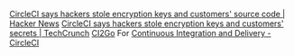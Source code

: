 
[CircleCI says hackers stole encryption keys and customers' source code | Hacker News](https://news.ycombinator.com/item?id=34386017)
[CircleCI says hackers stole encryption keys and customers' secrets | TechCrunch](https://techcrunch.com/2023/01/14/circleci-hackers-stole-customer-source-code/)
[CI2Go](https://github.com/ngs/ci2go)
For [Continuous Integration and Delivery - CircleCI](https://circleci.com/)
